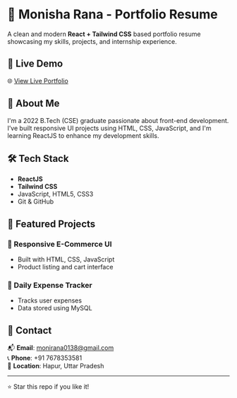 # 🧾 Monisha Rana - Portfolio Resume

A clean and modern **React + Tailwind CSS** based portfolio resume showcasing my skills, projects, and internship experience.

## 🔗 Live Demo

🌐 [View Live Portfolio](https://portfolio-resume.vercel.app)

## 💼 About Me

I'm a 2022 B.Tech (CSE) graduate passionate about front-end development. I’ve built responsive UI projects using HTML, CSS, JavaScript, and I'm learning ReactJS to enhance my development skills.

## 🛠️ Tech Stack

- **ReactJS**
- **Tailwind CSS**
- JavaScript, HTML5, CSS3
- Git & GitHub

## 📂 Featured Projects

### 📌 Responsive E-Commerce UI

- Built with HTML, CSS, JavaScript
- Product listing and cart interface

### 📌 Daily Expense Tracker

- Tracks user expenses
- Data stored using MySQL

## 📧 Contact

📬 **Email**: monirana0138@gmail.com  
📞 **Phone**: +91 7678353581  
📍 **Location**: Hapur, Uttar Pradesh

---

⭐ Star this repo if you like it!
